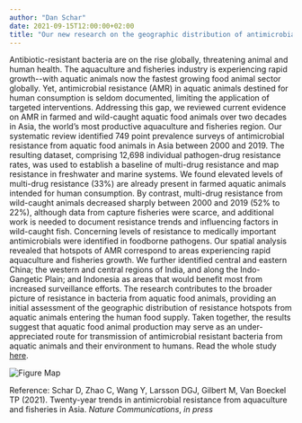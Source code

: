 ```yaml
---
author: "Dan Schar"
date: 2021-09-15T12:00:00+02:00
title: "Our new research on the geographic distribution of antimicrobial resistance from Asia's aquaculture and fisheries industry"
---
```

Antibiotic-resistant bacteria are on the rise globally, threatening animal and human health. The aquaculture and fisheries industry is experiencing rapid growth--with aquatic animals now the fastest growing food animal sector globally. Yet, antimicrobial resistance (AMR) in aquatic animals destined for human consumption is seldom documented, limiting the application of targeted interventions. Addressing this gap, we reviewed current evidence on AMR in farmed and wild-caught aquatic food animals over two decades in Asia, the world’s most productive aquaculture and fisheries region. Our systematic review identified 749 point prevalence surveys of antimicrobial resistance from aquatic food animals in Asia between 2000 and 2019. The resulting dataset, comprising 12,698 individual pathogen-drug resistance rates, was used to establish a baseline of multi-drug resistance and map resistance in freshwater and marine systems. We found elevated levels of multi-drug resistance (33%) are already present in farmed aquatic animals intended for human consumption. By contrast, multi-drug resistance from wild-caught animals decreased sharply between 2000 and 2019 (52% to 22%), although data from capture fisheries were scarce, and additional work is needed to document resistance trends and influencing factors in wild-caught fish. Concerning levels of resistance to medically important antimicrobials were identified in foodborne pathogens. Our spatial analysis revealed that hotspots of AMR correspond to areas experiencing rapid aquaculture and fisheries growth. We further identified central and eastern China; the western and central regions of India, and along the Indo-Gangetic Plain; and Indonesia as areas that would benefit most from increased surveillance efforts. The research contributes to the broader picture of resistance in bacteria from aquatic food animals, providing an initial assessment of the geographic distribution of resistance hotspots from aquatic animals entering the human food supply. Taken together, the results suggest that aquatic food animal production may serve as an under-appreciated route for transmission of antimicrobial resistant bacteria from aquatic animals and their environment to humans. Read the whole study [here](https://www.nature.com/articles/s41467-021-25655-8).

![Figure Map](/images/AMR_Nat_Com.png)

Reference:
Schar D, Zhao C, Wang Y, Larsson DGJ, Gilbert M, Van Boeckel TP (2021). Twenty-year trends in antimicrobial resistance from aquaculture and fisheries in Asia. *Nature Communications*, *in press*

